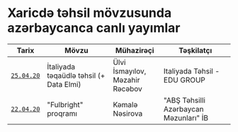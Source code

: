 # Xaricdə təhsil mövzusunda azərbaycanca canlı yayımlar

| Tarix | Mövzu | Mühazirəçi| Təşkilatçı |
| ------------- |-------------|-----------------|-----|
| [`25.04.20`](https://www.facebook.com/italiyada.tehsil/videos/2886501291466402/) | İtaliyada təqaüdlə təhsil (+ Data Elmi) | Ülvi İsmayılov, <br>Məzahir Rəcəbov | Italiyada Təhsil - EDU GROUP |
| [`22.04.20`](https://www.facebook.com/AzerbaijaniAlumniAssociation/videos/870005256836140) | "Fulbright" proqramı | Kəmalə Nəsirova | "ABŞ Təhsilli Azərbaycan Məzunları" İB |
